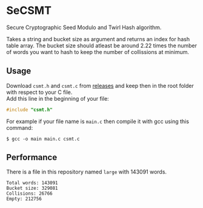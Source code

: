 # SeCSMT
Secure Cryptographic Seed Modulo and Twirl Hash algorithm.

Takes a string and bucket size as argument and returns an index for hash table array. The bucket size should atleast be around 2.22 times the number of words you want to hash to keep the number of collissions at minimum.

## Usage
Download `csmt.h` and `csmt.c` from [releases](https://github.com/AyushShahh/SeCSMT/releases/tag/v1.0) and keep then in the root folder with respect to your C file.<br>Add this line in the beginning of your file:
```c
#include "csmt.h"
```
For example if your file name is `main.c` then compile it with gcc using this command:
```terminal
$ gcc -o main main.c csmt.c
```

## Performance
There is a file in this repository named `large` with 143091 words.
```terminal
Total words: 143091
Bucket size: 329081
Collisions: 26766
Empty: 212756
```
